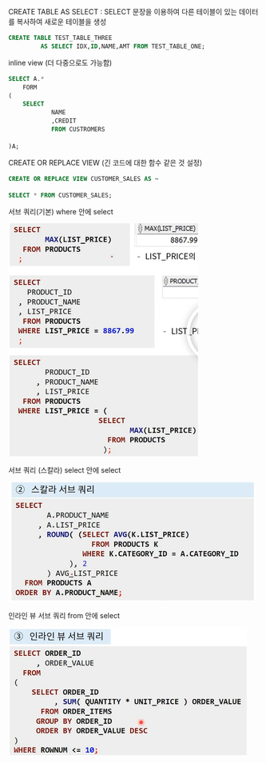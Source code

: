 CREATE TABLE AS SELECT : SELECT 문장을 이용하여 다른 테이블이 있는 데이터를 복사하여 새로운 테이블을 생성

```sql
CREATE TABLE TEST_TABLE_THREE 
         AS SELECT IDX,ID,NAME,AMT FROM TEST_TABLE_ONE;

```

inline view (더 다중으로도 가능함)

```sql
SELECT A.*
	FORM
(
	SELECT
    		NAME
    		,CREDIT
    		FROM CUSTROMERS

)A;
```

CREATE OR REPLACE VIEW (긴 코드에 대한 함수 같은 것 설정)

```sql
CREATE OR REPLACE VIEW CUSTOMER_SALES AS ~

SELECT * FROM CUSTOMER_SALES;
```

서브 쿼리(기본) where 안에 select

![image-20220507022202639](sql%20%EC%A0%95%EB%A6%AC.assets/image-20220507022202639.png)

서브 쿼리 (스칼라) select 안에 select

![image-20220507022624633](sql%20%EC%A0%95%EB%A6%AC.assets/image-20220507022624633.png)

인라인 뷰 서브 쿼리 from 안에 select

![image-20220507023446498](sql%20%EC%A0%95%EB%A6%AC.assets/image-20220507023446498.png)

